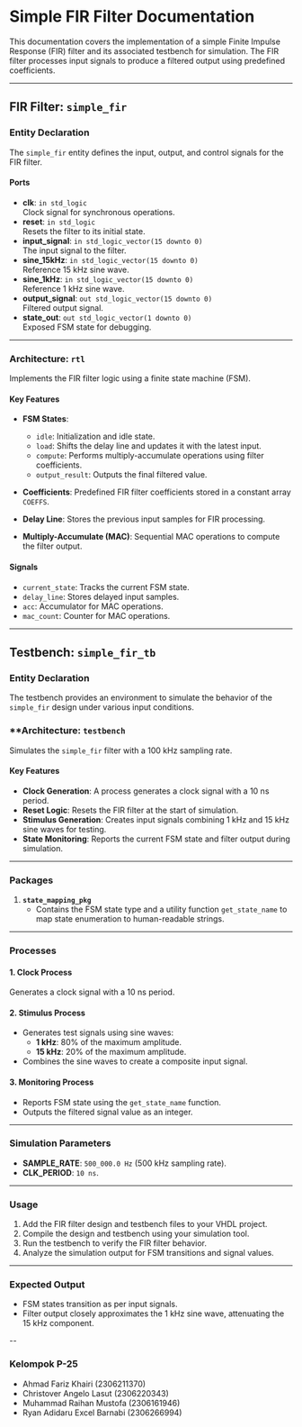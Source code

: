 # Simple FIR Filter Documentation

This documentation covers the implementation of a simple Finite Impulse Response (FIR) filter and its associated testbench for simulation. The FIR filter processes input signals to produce a filtered output using predefined coefficients.

---

## FIR Filter: `simple_fir`

### **Entity Declaration**
The `simple_fir` entity defines the input, output, and control signals for the FIR filter.

#### **Ports**
- **clk**: `in std_logic`  
  Clock signal for synchronous operations.
- **reset**: `in std_logic`  
  Resets the filter to its initial state.
- **input_signal**: `in std_logic_vector(15 downto 0)`  
  The input signal to the filter.
- **sine_15kHz**: `in std_logic_vector(15 downto 0)`  
  Reference 15 kHz sine wave.
- **sine_1kHz**: `in std_logic_vector(15 downto 0)`  
  Reference 1 kHz sine wave.
- **output_signal**: `out std_logic_vector(15 downto 0)`  
  Filtered output signal.
- **state_out**: `out std_logic_vector(1 downto 0)`  
  Exposed FSM state for debugging.

---

### **Architecture: `rtl`**
Implements the FIR filter logic using a finite state machine (FSM).

#### **Key Features**
- **FSM States**:
  - `idle`: Initialization and idle state.
  - `load`: Shifts the delay line and updates it with the latest input.
  - `compute`: Performs multiply-accumulate operations using filter coefficients.
  - `output_result`: Outputs the final filtered value.
  
- **Coefficients**: Predefined FIR filter coefficients stored in a constant array `COEFFS`.

- **Delay Line**: Stores the previous input samples for FIR processing.

- **Multiply-Accumulate (MAC)**: Sequential MAC operations to compute the filter output.

#### **Signals**
- `current_state`: Tracks the current FSM state.
- `delay_line`: Stores delayed input samples.
- `acc`: Accumulator for MAC operations.
- `mac_count`: Counter for MAC operations.

---

## Testbench: `simple_fir_tb`

### **Entity Declaration**
The testbench provides an environment to simulate the behavior of the `simple_fir` design under various input conditions.

### **Architecture: `testbench`
Simulates the `simple_fir` filter with a 100 kHz sampling rate.

#### **Key Features**
- **Clock Generation**: A process generates a clock signal with a 10 ns period.
- **Reset Logic**: Resets the FIR filter at the start of simulation.
- **Stimulus Generation**: Creates input signals combining 1 kHz and 15 kHz sine waves for testing.
- **State Monitoring**: Reports the current FSM state and filter output during simulation.

---

### **Packages**
1. **`state_mapping_pkg`**
   - Contains the FSM state type and a utility function `get_state_name` to map state enumeration to human-readable strings.

---

### **Processes**
#### 1. **Clock Process**
Generates a clock signal with a 10 ns period.

#### 2. **Stimulus Process**
- Generates test signals using sine waves:
  - **1 kHz**: 80% of the maximum amplitude.
  - **15 kHz**: 20% of the maximum amplitude.
- Combines the sine waves to create a composite input signal.

#### 3. **Monitoring Process**
- Reports FSM state using the `get_state_name` function.
- Outputs the filtered signal value as an integer.

---

### **Simulation Parameters**
- **SAMPLE_RATE**: `500_000.0 Hz` (500 kHz sampling rate).
- **CLK_PERIOD**: `10 ns`.

---

### **Usage**
1. Add the FIR filter design and testbench files to your VHDL project.
2. Compile the design and testbench using your simulation tool.
3. Run the testbench to verify the FIR filter behavior.
4. Analyze the simulation output for FSM transitions and signal values.

---

### **Expected Output**
- FSM states transition as per input signals.
- Filter output closely approximates the 1 kHz sine wave, attenuating the 15 kHz component.

--

### **Kelompok P-25**
- Ahmad Fariz Khairi (2306211370)
- Christover Angelo Lasut (2306220343)
- Muhammad Raihan Mustofa (2306161946)
- Ryan Adidaru Excel Barnabi (2306266994)
